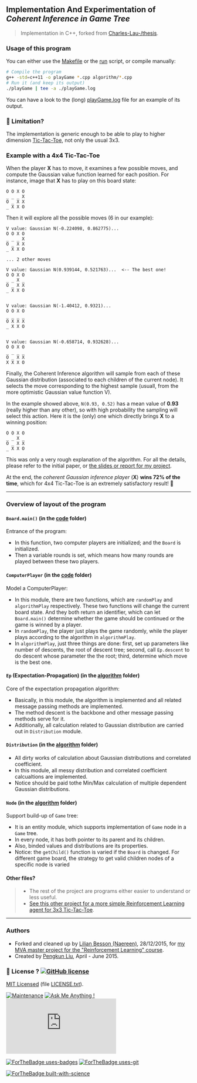 ## Implementation And Experimentation of *Coherent Inference in Game Tree*
> Implementation in C++, forked from [Charles-Lau-/thesis](https://github.com/Charles-Lau-/thesis).

### Usage of this program
You can either use the [Makefile](./code/Makefile) or the [run](./code/run) script, or compile manually:

```bash
# Compile the program
g++ -std=c++11 -o playGame *.cpp algorithm/*.cpp
# Run it (and keep its output)
./playGame | tee -a ./playGame.log
```

You can have a look to the (long) [playGame.log](./code/playGame.log) file for an example of its output.

### :bug: Limitation?
The implementation is generic enough to be able to play to higher dimension [Tic-Tac-Toe](https://en.wikipedia.org/wiki/Tic-Tac-Toe), not only the usual 3x3.

### Example with a 4x4 Tic-Tac-Toe
When the player **X** has to move, it examines a few possible moves, and compute the Gaussian value function learned for each position.
For instance, image that **X** has to play on this board state:
```
O O X O
_ _ _ X
O _ X X
_ X X O
```

Then it will explore all the possible moves (6 in our example):
```
V value: Gaussian N(-0.224098, 0.862775)...
O O X O
_ _ _ X
O _ X X
_ X X O

... 2 other moves

V value: Gaussian N(0.939144, 0.521763)...  <-- The best one!
O O X O
_ _ X _
O _ X X
_ X X O


V value: Gaussian N(-1.40412, 0.9321)...
O O X O
_ _ _ _
O X X X
_ X X O


V value: Gaussian N(-0.658714, 0.932628)...
O O X O
_ _ _ _
O _ X X
X X X O
```

Finally, the Coherent Inference algorithm will sample from each of these Gaussian distribution (associated to each children of the current node).
It selects the move corresponding to the highest sample (usuall, from the more optimistic Gaussian value function V).

In the example showed above, ``N(0.93, 0.52)`` has a mean value of **0.93** (really higher than any other), so with high probability the sampling will select this action.
Here it is the (only) one which directly brings **X** to a winning position:

```
O O X O
_ _ X _
O _ X X
_ X X O
```

This was only a very rough explanation of the algorithm.
For all the details, please refer to the initial paper, or [the slides or report for my project](https://bitbucket.org/lbesson/mva15-project-graph-reinforcement-learning/downloads/).

At the end, the *coherent Gaussian inference player* (**X**) **wins 72% of the time**, which for 4x4 Tic-Tac-Toe is an extremely satisfactory result! :tada:

----

### Overview of layout of the program
#### ``Board.main()`` (in the [code](./code/) folder)
Entrance of the program:

- In this function, two computer players are initialized; and the ``Board`` is initialized.
- Then a variable rounds is set, which means how many rounds are played between these two players.


#### ``ComputerPlayer`` (in the [code](./code/) folder)
Model a ComputerPlayer:

- In this module, there are two functions, which are ``randomPlay`` and ``algorithmPlay`` respectively. These two functions will change the current board state. And they both return an identifier, which can let ``Board.main()`` determine whether the game should be continued or the game is winned by a player.
- In ``randomPlay``, the player just plays the game randomly, while the player plays according to the algorithm in ``algorithmPlay``.
- In ``algorithmPlay``, just three things are done: first, set up parameters like number of descents, the root of descent tree; second, call ``Ep.descent`` to do descent whose parameter the the root; third, determine which move is the best one.


#### ``Ep`` (Expectation-Propagation) (in the [algorithm](./code/algorithm/) folder)
Core of the expectation propagation algorithm:

- Basically, in this module, the algorithm is implemented and all related message passing methods are implemented.
- The method descent is the backbone and other message passing methods serve for it.
- Additionally, all calculation related to Gaussian distribution are carried out in ``Distribution`` module.


#### ``Distribution`` (in the [algorithm](./code/algorithm/) folder)
- All dirty works of calculation about Gaussian distributions and correlated coefficient.
- In this module, all messy distribution and correlated coefficient calcualtions are implemented.
- Notice should be paid tothe Min/Max calculation of multiple dependent Gaussian distributions.

#### ``Node`` (in the [algorithm](./code/algorithm/) folder)
Support build-up of ``Game`` tree:

- It is an entity  module, which supports implementation of ``Game`` node in a ``Game`` tree.
- In every node, it has both pointer to its parent and its children.
- Also, binded values and distributions are its properties.
- Notice: the ``getChild()`` function is varied if the ``Board`` is changed. For different game board, the strategy to get valid children nodes of a specific node is varied

#### Other files?
> - The rest of the project are programs either easier to understand or less useful.
> - [See this other project for a more simple Reinforcement Learning agent for 3x3 Tic-Tac-Toe](http://naereen.github.io/Wesley-Tansey-RL-TicTacToe/).

----

### Authors
- Forked and cleaned up by [Lilian Besson (Naereen)](https://github.com/Naereen), 28/12/2015, for [my MVA master project for the "Reinforcement Learning" course](https://bitbucket.org/lbesson/mva15-project-graph-reinforcement-learning/).
- Created by [Pengkun Liu](https://github.com/Charles-Lau-/), April - June 2015.

### :scroll: License ? [![GitHub license](https://img.shields.io/github/license/Naereen/Pengkun--Master-Thesis--2015.svg)](https://github.com/Naereen/Pengkun--Master-Thesis--2015/blob/master/LICENSE)
[MIT Licensed](https://lbesson.mit-license.org/) (file [LICENSE.txt](LICENSE.txt)).

[![Maintenance](https://img.shields.io/badge/Maintained%3F-no-red.svg)](https://GitHub.com/Naereen/Pengkun--Master-Thesis--2015/graphs/commit-activity)
[![Ask Me Anything !](https://img.shields.io/badge/Ask%20me-anything-1abc9c.svg)](https://GitHub.com/Naereen/ama)
[![Analytics](https://ga-beacon.appspot.com/UA-38514290-17/github.com/Naereen/Pengkun--Master-Thesis--2015/README.md?pixel)](https://GitHub.com/Naereen/Pengkun--Master-Thesis--2015/)

[![ForTheBadge uses-badges](http://ForTheBadge.com/images/badges/uses-badges.svg)](http://ForTheBadge.com)
[![ForTheBadge uses-git](http://ForTheBadge.com/images/badges/uses-git.svg)](https://GitHub.com/)

[![ForTheBadge built-with-science](http://ForTheBadge.com/images/badges/built-with-science.svg)](https://GitHub.com/Naereen/)
